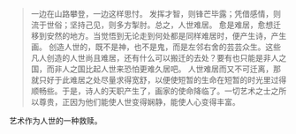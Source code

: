 > 一边在山路攀登，一边这样思忖。
发挥才智，则锋芒毕露；凭借感情，则流于世俗；坚持己见，则多方掣肘。总之，人世难居。
愈是难居，愈想迁移到安然的地方。当觉悟到无论走到何处都是同样难居时，便产生诗，产生画。
创造人世的，既不是神，也不是鬼，而是左邻右舍的芸芸众生。这些凡人创造的人世尚且难居，还有什么可以搬迁的去处？要有也只能是非人之国，而非人之国比起人世来恐怕更难久居吧。
人世难居而又不可迁离，那就只好于此难居之处尽量求得宽舒，以便使短暂的生命在短暂的时光里过得顺畅些。于是，诗人的天职产生了，画家的使命降临了。一切艺术之士之所以尊贵，正因为他们能使人世变得娴静，能使人心变得丰富。

艺术作为人世的一种救赎。
